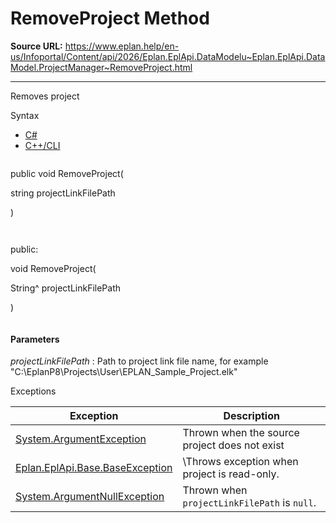 # RemoveProject Method

**Source URL:** https://www.eplan.help/en-us/Infoportal/Content/api/2026/Eplan.EplApi.DataModelu~Eplan.EplApi.DataModel.ProjectManager~RemoveProject.html

---

Removes project

Syntax

- [C#](#i-syntax-CS)
- [C++/CLI](#i-syntax-CPP2005)

```
```
public void RemoveProject( 

   string projectLinkFilePath

)
```
```

```
```
public:

void RemoveProject( 

   String^ projectLinkFilePath

)
```
```

#### Parameters

*projectLinkFilePath*
:   Path to project link file name, for example "C\:\\EplanP8\\Projects\\User\\EPLAN\_Sample\_Project.elk"

Exceptions

| Exception | Description |
| --- | --- |
| [System.ArgumentException](#) | Thrown when the source project does not exist |
| [Eplan.EplApi.Base.BaseException](Eplan.EplApi.Baseu~Eplan.EplApi.Base.BaseException.html) | \Throws exception when project is read\-only. |
| [System.ArgumentNullException](#) | Thrown when `projectLinkFilePath` is `null`. |
